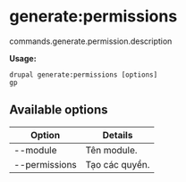 # generate:permissions
commands.generate.permission.description

**Usage:**
```
drupal generate:permissions [options]
gp
```

## Available options
Option | Details
-------|-------------
--module | Tên module.
--permissions | Tạo các quyền.
